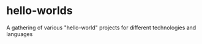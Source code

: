 # hello-worlds
A gathering of various "hello-world" projects for different technologies and languages
